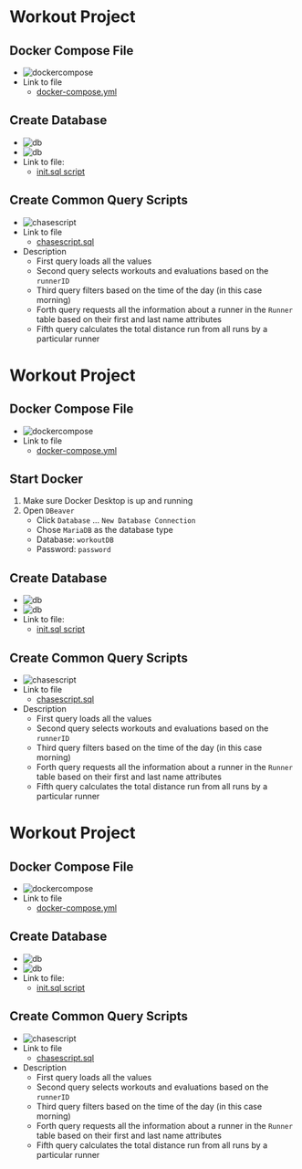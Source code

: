 # Workout Project


## Docker Compose File

* ![dockercompose](images/dockercompose.png)
* Link to file
   * [docker-compose.yml](docker-compose.yml)


## Create Database

* ![db](images/db1.png)
* ![db](images/db2.png)
* Link to file:
   * [init.sql script](init.sql)

## Create Common Query Scripts

* ![chasescript](images/chasescript.png)
* Link to file
   * [chasescript.sql](SQL-Toolbox/chasescript.sql)
* Description
   * First query loads all the values
   * Second query selects workouts and evaluations based on the `runnerID`
   * Third query filters based on the time of the day (in this case morning)
   * Forth query requests all the information about a runner in the `Runner` table based on their first and last name attributes
   * Fifth query calculates the total distance run from all runs by a particular runner


# Workout Project


## Docker Compose File

* ![dockercompose](images/dockercompose.png)
* Link to file
   * [docker-compose.yml](docker-compose.yml)

## Start Docker
1. Make sure Docker Desktop is up and running
2. Open `DBeaver`
    * Click `Database` ... `New Database Connection`
    * Chose `MariaDB` as the database type
    * Database: `workoutDB`
    * Password: `password`

  

## Create Database

* ![db](images/db1.png)
* ![db](images/db2.png)
* Link to file:
   * [init.sql script](init.sql)

## Create Common Query Scripts

* ![chasescript](images/chasescript.png)
* Link to file
   * [chasescript.sql](SQL-Toolbox/chasescript.sql)
* Description
   * First query loads all the values
   * Second query selects workouts and evaluations based on the `runnerID`
   * Third query filters based on the time of the day (in this case morning)
   * Forth query requests all the information about a runner in the `Runner` table based on their first and last name attributes
   * Fifth query calculates the total distance run from all runs by a particular runner


# Workout Project


## Docker Compose File

* ![dockercompose](images/dockercompose.png)
* Link to file
   * [docker-compose.yml](docker-compose.yml)


## Create Database

* ![db](images/db1.png)
* ![db](images/db2.png)
* Link to file:
   * [init.sql script](init.sql)

## Create Common Query Scripts

* ![chasescript](images/chasescript.png)
* Link to file
   * [chasescript.sql](SQL-Toolbox/chasescript.sql)
* Description
   * First query loads all the values
   * Second query selects workouts and evaluations based on the `runnerID`
   * Third query filters based on the time of the day (in this case morning)
   * Forth query requests all the information about a runner in the `Runner` table based on their first and last name attributes
   * Fifth query calculates the total distance run from all runs by a particular runner



